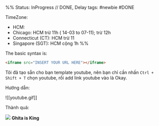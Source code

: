 %%
Status: InProgress 							// DONE, Delay
tags: #newbie #DONE   

TimeZone: 
- HCM: 
- Chicago: HCM trừ 11h ( 14-03 to 07-11); trừ 12h
- Connecticut (CT): HCM trừ 11 
- Singapore (SGT): HCM cộng 1h
%%



The basic syntax is:

```html
<iframe src="INSERT YOUR URL HERE"></iframe>
```

Tôi đã tạo sẵn cho bạn template youtube, nên bạn chỉ cần nhấn `Ctrl + Shift + T` chọn youtube, rồi add link youtube vào là Okay.

Hướng dẫn:

![[youtube.gif]]

Thành quả:

![](https://www.youtube.com/watch?v=CBOv5ayFWcI)
**Ghita is King**
